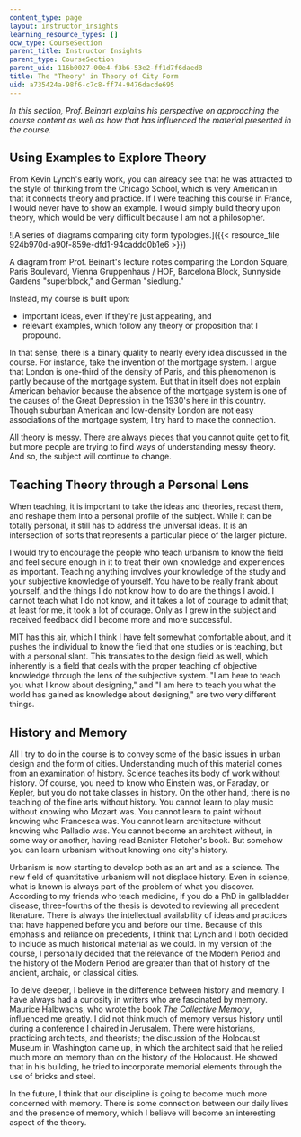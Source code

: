 ```yaml
---
content_type: page
layout: instructor_insights
learning_resource_types: []
ocw_type: CourseSection
parent_title: Instructor Insights
parent_type: CourseSection
parent_uid: 116b0027-00e4-f3b6-53e2-ff1d7f6daed8
title: The "Theory" in Theory of City Form
uid: a735424a-98f6-c7c8-ff74-9476dacde695
---
```


_In this section, Prof. Beinart explains his perspective on approaching the course content as well as how that has influenced the material presented in the course._

Using Examples to Explore Theory
--------------------------------

From Kevin Lynch's early work, you can already see that he was attracted to the style of thinking from the Chicago School, which is very American in that it connects theory and practice. If I were teaching this course in France, I would never have to show an example. I would simply build theory upon theory, which would be very difficult because I am not a philosopher.

![A series of diagrams comparing city form typologies.]({{< resource_file 924b970d-a90f-859e-dfd1-94caddd0b1e6 >}})

A diagram from Prof. Beinart's lecture notes comparing the London Square, Paris Boulevard, Vienna Gruppenhaus / HOF, Barcelona Block, Sunnyside Gardens "superblock," and German "siedlung."

Instead, my course is built upon:

*   important ideas, even if they're just appearing, and
*   relevant examples, which follow any theory or proposition that I propound.

In that sense, there is a binary quality to nearly every idea discussed in the course. For instance, take the invention of the mortgage system. I argue that London is one-third of the density of Paris, and this phenomenon is partly because of the mortgage system. But that in itself does not explain American behavior because the absence of the mortgage system is one of the causes of the Great Depression in the 1930's here in this country. Though suburban American and low-density London are not easy associations of the mortgage system, I try hard to make the connection.

All theory is messy. There are always pieces that you cannot quite get to fit, but more people are trying to find ways of understanding messy theory. And so, the subject will continue to change.

Teaching Theory through a Personal Lens
---------------------------------------

When teaching, it is important to take the ideas and theories, recast them, and reshape them into a personal profile of the subject. While it can be totally personal, it still has to address the universal ideas. It is an intersection of sorts that represents a particular piece of the larger picture.

I would try to encourage the people who teach urbanism to know the field and feel secure enough in it to treat their own knowledge and experiences as important. Teaching anything involves your knowledge of the study and your subjective knowledge of yourself. You have to be really frank about yourself, and the things I do not know how to do are the things I avoid. I cannot teach what I do not know, and it takes a lot of courage to admit that; at least for me, it took a lot of courage. Only as I grew in the subject and received feedback did I become more and more successful.

MIT has this air, which I think I have felt somewhat comfortable about, and it pushes the individual to know the field that one studies or is teaching, but with a personal slant. This translates to the design field as well, which inherently is a field that deals with the proper teaching of objective knowledge through the lens of the subjective system. "I am here to teach you what I know about designing," and "I am here to teach you what the world has gained as knowledge about designing," are two very different things.

History and Memory
------------------

All I try to do in the course is to convey some of the basic issues in urban design and the form of cities. Understanding much of this material comes from an examination of history. Science teaches its body of work without history. Of course, you need to know who Einstein was, or Faraday, or Kepler, but you do not take classes in history. On the other hand, there is no teaching of the fine arts without history. You cannot learn to play music without knowing who Mozart was. You cannot learn to paint without knowing who Francesca was. You cannot learn architecture without knowing who Palladio was. You cannot become an architect without, in some way or another, having read Banister Fletcher's book. But somehow you can learn urbanism without knowing one city's history.

Urbanism is now starting to develop both as an art and as a science. The new field of quantitative urbanism will not displace history. Even in science, what is known is always part of the problem of what you discover. According to my friends who teach medicine, if you do a PhD in gallbladder disease, three-fourths of the thesis is devoted to reviewing all precedent literature. There is always the intellectual availability of ideas and practices that have happened before you and before our time. Because of this emphasis and reliance on precedents, I think that Lynch and I both decided to include as much historical material as we could. In my version of the course, I personally decided that the relevance of the Modern Period and the history of the Modern Period are greater than that of history of the ancient, archaic, or classical cities.

To delve deeper, I believe in the difference between history and memory. I have always had a curiosity in writers who are fascinated by memory. Maurice Halbwachs, who wrote the book _The Collective Memory_, influenced me greatly. I did not think much of memory versus history until during a conference I chaired in Jerusalem. There were historians, practicing architects, and theorists; the discussion of the Holocaust Museum in Washington came up, in which the architect said that he relied much more on memory than on the history of the Holocaust. He showed that in his building, he tried to incorporate memorial elements through the use of bricks and steel.

In the future, I think that our discipline is going to become much more concerned with memory. There is some connection between our daily lives and the presence of memory, which I believe will become an interesting aspect of the theory.